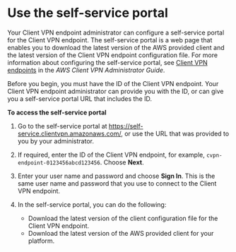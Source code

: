 # Use the self\-service portal<a name="self-service-portal"></a>

Your Client VPN endpoint administrator can configure a self\-service portal for the Client VPN endpoint\. The self\-service portal is a web page that enables you to download the latest version of the AWS provided client and the latest version of the Client VPN endpoint configuration file\. For more information about configuring the self\-service portal, see [Client VPN endpoints](https://docs.aws.amazon.com/vpn/latest/clientvpn-admin/cvpn-working-endpoints.html) in the *AWS Client VPN Administrator Guide*\.

Before you begin, you must have the ID of the Client VPN endpoint\. Your Client VPN endpoint administrator can provide you with the ID, or can give you a self\-service portal URL that includes the ID\.

**To access the self\-service portal**

1. Go to the self\-service portal at [https://self\-service\.clientvpn\.amazonaws\.com/](https://self-service.clientvpn.amazonaws.com/), or use the URL that was provided to you by your administrator\.

1. If required, enter the ID of the Client VPN endpoint, for example, `cvpn-endpoint-0123456abcd123456`\. Choose **Next**\.

1. Enter your user name and password and choose **Sign In**\. This is the same user name and password that you use to connect to the Client VPN endpoint\.

1. In the self\-service portal, you can do the following:
   + Download the latest version of the client configuration file for the Client VPN endpoint\.
   + Download the latest version of the AWS provided client for your platform\.
